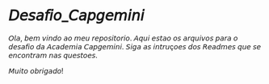 # 𝘋𝘦𝘴𝘢𝘧𝘪𝘰_𝘊𝘢𝘱𝘨𝘦𝘮𝘪𝘯𝘪

𝘖𝘭𝘢, 𝘣𝘦𝘮 𝘷𝘪𝘯𝘥𝘰 𝘢𝘰 𝘮𝘦𝘶 𝘳𝘦𝘱𝘰𝘴𝘪𝘵𝘰𝘳𝘪𝘰.
𝘈𝘲𝘶𝘪 𝘦𝘴𝘵𝘢𝘰 𝘰𝘴 𝘢𝘳𝘲𝘶𝘪𝘷𝘰𝘴 𝘱𝘢𝘳𝘢 𝘰 𝘥𝘦𝘴𝘢𝘧𝘪𝘰 𝘥𝘢 𝘈𝘤𝘢𝘥𝘦𝘮𝘪𝘢 𝘊𝘢𝘱𝘨𝘦𝘮𝘪𝘯𝘪.
𝘚𝘪𝘨𝘢 𝘢𝘴 𝘪𝘯𝘵𝘳𝘶ç𝘰𝘦𝘴 𝘥𝘰𝘴 𝘙𝘦𝘢𝘥𝘮𝘦𝘴 𝘲𝘶𝘦 𝘴𝘦 𝘦𝘯𝘤𝘰𝘯𝘵𝘳𝘢𝘮 𝘯𝘢𝘴 𝘲𝘶𝘦𝘴𝘵𝘰𝘦𝘴.

𝘔𝘶𝘪𝘵𝘰 𝘰𝘣𝘳𝘪𝘨𝘢𝘥𝘰!